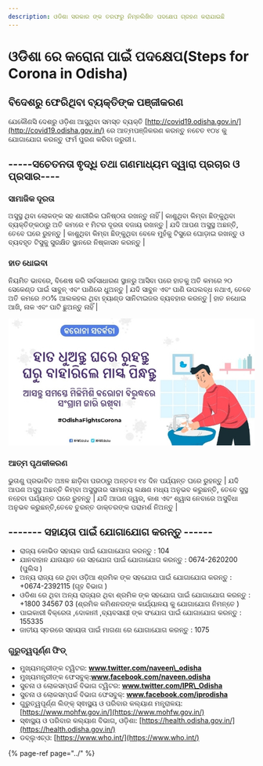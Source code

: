 ```yaml
---
description: ଓଡିଶା ସରକାର ଙ୍କ ତରଫରୁ ନିମ୍ନଲିଖିତ ପଦକ୍ଷେପ ଗ୍ରହଣ କରାଯାଇଛି
---
```


# ଓଡିଶା ରେ କରୋନା ପାଇଁ ପଦକ୍ଷେପ\(Steps for Corona in Odisha\)

## ବିଦେଶରୁ ଫେରିଥିବା ବ୍ୟକ୍ତିଙ୍କ ପଞ୍ଜୀକରଣ

ଯେକୌଣସି ଦେଶରୁ ଓଡ଼ିଶା ଆସୁଥିବା ସମସ୍ତ ବ୍ୟକ୍ତି [http://covid19.odisha.gov.in/](http://covid19.odisha.gov.in/) ରେ ଆତ୍ମପଞ୍ଜିକରଣ କରନ୍ତୁ ନଚେତ ୧୦୪ କୁ ଯୋଗାଯୋଗ କରନ୍ତୁ ଫର୍ମ ପୁରଣ କରିବା ଜରୁରୀ।.

## -----ସଚେତନତା ଵୃଦ୍ଧି ତଥା ଗଣମାଧ୍ୟମ ଦ୍ୱାରା ପ୍ରଚାର ଓ ପ୍ରସାର----

### ସାମାଜିକ ଦୂରତା

ଅସୁସ୍ଥ ଥିବା ଲୋକଙ୍କ ସହ ଶାରୀରିକ ଘନିଷ୍ଠତା ରଖନ୍ତୁ ନାହିଁ \| କାଶୁଥିବା କିମ୍ବା ଛିଙ୍କୁଥିବା ବ୍ୟକ୍ତିଙ୍କଠାରୁ ଅତି କମରେ ୧ ମିଟର ଦୂରତା ବଜାୟ ରଖନ୍ତୁ \| ଯଦି ଆପଣ ଅସୁସ୍ଥ ଅଛନ୍ତି, ତେବେ ଘରେ ରୁହନ୍ତୁ \| କାଶୁଥିବା କିମ୍ବା ଛିଙ୍କୁଥିବା ବେଳେ ମୁହଁକୁ ଟିସୁରେ ଘୋଡ଼ାଇ ରଖନ୍ତୁ ଓ ବ୍ୟବହୃତ ଟିସୁକୁ ସୁରକ୍ଷିତ ସ୍ଥାନରେ ନିଷ୍କାସନ କରନ୍ତୁ \|

### ହାତ ଧୋଇବା

ନିୟମିତ ଭାବରେ, ବିଶେଷ କରି ସର୍ବସାଧାରଣ ସ୍ଥାନରୁ ଆସିବା ପରେ ହାତକୁ ଅତି କମରେ ୨୦ ସେକେଣ୍ଡ ପାଇଁ ସାବୁନ୍ ଏବଂ ପାଣିରେ ଧୁଅନ୍ତୁ \| ଯଦି ସାବୁନ ଏବଂ ପାଣି ଉପଲବ୍ଧ ନଥାଏ, ତେବେ ଅତି କମରେ ୬୦% ଆଲକହଲ ଥିବା ହ୍ୟାଣ୍ଡ ସାନିଟାଇଜର ବ୍ୟବହାର କରନ୍ତୁ \| ହାତ ନଧୋଇ ଆଖି, ନାକ ଏବଂ ପାଟି ଛୁଅନ୍ତୁ ନାହିଁ \|

![](../.gitbook/assets/screenshot_2020-04-09-14-27-51-902_com.android.chrome.jpg)

### **ଆତ୍ମ ପୃଥକୀକରଣ**

ଭୁତାଣୁ ପ୍ରଭାବିତ ଅଞ୍ଚଳ ଛାଡ଼ିବା ପରଠାରୁ ଅନ୍ତତଃ ୧୪ ଦିନ ପର୍ଯ୍ୟନ୍ତ ଘରେ ରୁହନ୍ତୁ \| ଯଦି ଆପଣ ଅସୁସ୍ଥ ଅଛନ୍ତି କିମ୍ବା ଅସୁସ୍ଥତାର ସାମାନ୍ୟ ଲକ୍ଷଣ ମଧ୍ୟ ଅନୁଭବ କରୁଛନ୍ତି, ତେବେ ସୁସ୍ଥ ନହେବା ପର୍ଯ୍ୟନ୍ତ ଘରେ ରୁହନ୍ତୁ \| ଯଦି ଆପଣ ଜ୍ୱର, କାଶ ଏବଂ ଶ୍ୱାସ ନେବାରେ ଅସୁବିଧା ଅନୁଭବ କରୁଛନ୍ତି,ତେବେ ତୁରନ୍ତ ଡାକ୍ତରଙ୍କ ପରାମର୍ଶ ନିଅନ୍ତୁ \|

## ------- ସହାୟତା ପାଇଁ ଯୋଗାଯୋଗ କରନ୍ତୁ ------

* ରାଜ୍ୟ କୋଭିଡ ସହାୟକ ପାଇଁ ଯୋଗାଯୋଗ କରନ୍ତୁ : 104
* ଯାନବାହାନ ଯାତାୟାତ ରେ ସହଯୋଗ ପାଇଁ ଯୋଗାଯୋଗ କରନ୍ତୁ : 0674-2620200 \(ପୁଲିସ \)
* ଅନ୍ୟ ରାଜ୍ୟ ରେ ଥିବା ଓଡ଼ିଆ ଶ୍ରମିକ ଙ୍କ ସହଯୋଗ ପାଇଁ ଯୋଗାଯୋଗ କରନ୍ତୁ : +0674-2392115 \(ଗୃହ ବିଭାଗ \)
* ଓଡିଶା ରେ ଥିବା ଅନ୍ୟ ରାଜ୍ୟର ଥିବା ଶ୍ରମିକ ଙ୍କ ସହଯୋଗ ପାଇଁ ଯୋଗାଯୋଗ କରନ୍ତୁ : +1800 34567 03 \(ଶ୍ରମିକ କମିଶନରଙ୍କ କାର୍ଯ୍ୟାଳୟ କୁ ଯୋଗାଯୋଗ ନିମନ୍ତେ \)
* ପାଇକାରୀ ବିକ୍ରେତା ,ଦୋକାନୀ ,ବ୍ୟବସାୟୀ ଙ୍କ ସଂଯୋଗ ପାଇଁ ଯୋଗାଯୋଗ କରନ୍ତୁ : 155335
* ଜାତୀୟ ସ୍ତରରେ ସହାୟତା ପାଇଁ ମାଗଣା ରେ ଯୋଗାଯୋଗ କରନ୍ତୁ : 1075

### ଗୁରୁତ୍ୱପୂର୍ଣ୍ଣ ଫିଡ୍

* ମୁଖ୍ୟମନ୍ତ୍ରୀଙ୍କ ଟ୍ୱିଟର: **www.twitter.com/naveen\_odisha**
*  ମୁଖ୍ୟମନ୍ତ୍ରୀଙ୍କ ଫେସବୁକ୍:**www.facebook.com/naveen.odisha** 
* ସୁଚନା ଓ ଲୋକସମ୍ପର୍କ ବିଭାଗ ଟ୍ୱିଟର: **www.twitter.com/IPR\_Odisha** 
* ସୁଚନା ଓ ଲୋକସମ୍ପର୍କ ବିଭାଗ ଫେସବୁକ୍: **www.facebook.com/iprodisha** 
* ଗୁରୁତ୍ୱପୂର୍ଣ୍ଣ ଲିଙ୍କ୍ ସ୍ଵାସ୍ଥ୍ୟ ଓ ପରିବାର କଲ୍ୟାଣ ମନ୍ତ୍ରାଳୟ: [https://www.mohfw.gov.in/](https://www.mohfw.gov.in/) 
* ସ୍ଵାସ୍ଥ୍ୟ ଓ ପରିବାର କଲ୍ୟାଣ ବିଭାଗ, ଓଡ଼ିଶା: [https://health.odisha.gov.in/](https://health.odisha.gov.in/) 
* ଡବ୍ଲୁଏଚ୍ଓ: [https://www.who.int/](https://www.who.int/)

{% page-ref page="../" %}



